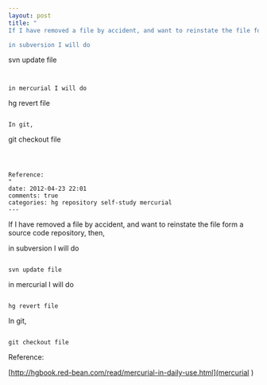 ```yaml
---
layout: post
title: "
If I have removed a file by accident, and want to reinstate the file form a source code repository, then, 

in subversion I will do

```

svn update file

```


in mercurial I will do

```

hg revert file

```

In git,

```

git checkout file

```



Reference:
"
date: 2012-04-23 22:01
comments: true
categories: hg repository self-study mercurial
---
```


If I have removed a file by accident, and want to reinstate the file form a source code repository, then, 

in subversion I will do

```

svn update file

```


in mercurial I will do

```

hg revert file

```

In git,

```

git checkout file

```



Reference:

[http://hgbook.red-bean.com/read/mercurial-in-daily-use.html](mercurial )

